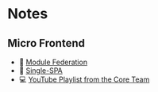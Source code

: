 # Notes

## Micro Frontend

- 📄 [Module Federation](module-federation.md)
- 📄 [Single-SPA](single-spa.md)
- 💻 [YouTube Playlist from the Core Team](youtube-playlist.md)
